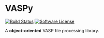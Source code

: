 VASPy
========
[![Build Status](https://travis-ci.org/PytLab/VASPy.svg?branch=master)](https://travis-ci.org/PytLab/VASPy)
[![Software License](https://img.shields.io/badge/license-MIT-blue.svg)](LICENSE)

A **object-oriented** VASP file processing library.